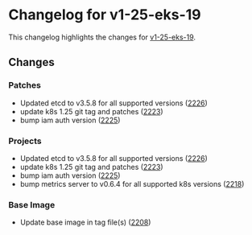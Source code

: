 # Changelog for v1-25-eks-19

This changelog highlights the changes for [v1-25-eks-19](https://github.com/aws/eks-distro/tree/v1-25-eks-19).

## Changes

### Patches
* Updated etcd to v3.5.8 for all supported versions ([2226](https://github.com/aws/eks-distro/pull/2226))
* update k8s 1.25 git tag and patches ([2223](https://github.com/aws/eks-distro/pull/2223))
* bump iam auth version ([2225](https://github.com/aws/eks-distro/pull/2225))

### Projects
* Updated etcd to v3.5.8 for all supported versions ([2226](https://github.com/aws/eks-distro/pull/2226))
* update k8s 1.25 git tag and patches ([2223](https://github.com/aws/eks-distro/pull/2223))
* bump iam auth version ([2225](https://github.com/aws/eks-distro/pull/2225))
* bump metrics server to v0.6.4 for all supported k8s versions ([2218](https://github.com/aws/eks-distro/pull/2218))

### Base Image
* Update base image in tag file(s) ([2208](https://github.com/aws/eks-distro/pull/2208))

